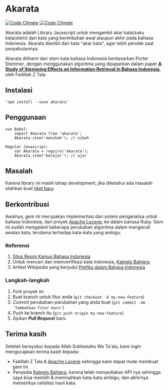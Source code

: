 # Akarata

[![Code Climate](https://codeclimate.com/github/ikhsanalatsary/akarata/badges/gpa.svg)](https://codeclimate.com/github/ikhsanalatsary/akarata)
[![Code Climate](https://codeclimate.com/github/ikhsanalatsary/akarata/badges/gpa.svg)](https://codeclimate.com/github/ikhsanalatsary/akarata)

Akarata adalah Library Javascript untuk mengambil akar kata/suku kata(stem) dari kata yang berimbuhan awal ataupun akhir pada bahasa Indonesia. Akarata diambil dari kata "akar kata", agar lebih pendek saat penyebutannya.

Akarata diilhami dari stem kata bahasa Indonesia berdasarkan Porter Stemmer, dengan menggunakan algoritma yang dipaparkan dalam paper [**A Study of Stemming Effects on Information Retrieval in Bahasa Indonesia**](http://www.illc.uva.nl/Publications/ResearchReports/MoL-2003-02.text.pdf), oleh Fadillah Z Tala.

## Instalasi

	`npm install --save akarata`

## Penggunaan

	use Babel:
		import Akarata from 'akarata';
		Akarata.stem('menikah'); // nikah

	Regular Javascript:
		var Akarata = require('akarata');
		Akarata.stem('belajar'); // ajar


## Masalah
Karena library ini masih tahap development, jika diketahui ada masalah silahkan buat [tiket baru](https://github.com/ikhsanalatsary/akarata/issues/new)

## Berkontribusi
Awalnya, gem ini merupakan implementasi dari sistem penganalisa untuk bahasa Indonesia, dari proyek [Apache Lucene](http://lucene.apache.org/), ke dalam bahasa Ruby. Gem ini sudah mengalami beberapa perubahan algoritma dalam mengenali awalan kata, terutama terhadap kata-kata yang ambigu.

### Referensi
1. [Situs Resmi Kamus Bahasa Indonesia](http://bahasa.kemdiknas.go.id/kbbi/index.php)
2. Untuk mencari dan memverifikasi kata indonesia, [Kateglo Bahtera](http://kateglo.bahtera.org/)
3. Artikel Wikipedia yang berjudul [Prefiks dalam Bahasa Indonesia](http://id.wikipedia.org/wiki/Prefiks_dalam_bahasa_Indonesia) 

### Langkah-langkah
1. *Fork* proyek ini
2. Buat branch untuk fitur anda (`git checkout -b my-new-feature`)
3. *Commit* perubahan-perubahan yang anda buat (`git commit -am 'Tambahkan fitur baru'`)
4. *Push* ke branch itu (`git push origin my-new-feature`)
5. Ajukan ***Pull Request*** baru

## Terima kasih
Setelah bersyukur kepada Allah Subhanahu Wa Ta'ala, kami ingin mengucapkan terima kasih kepada:

- Fadillah Z Tala & [Apache Lucene](http://lucene.apache.org/) sehingga kami dapat mulai membuat gem ini
- Penyedia [Kateglo Bahtera](http://kateglo.bahtera.org/), karena telah menyediakan API nya sehingga saya bisa memilih & memisahkan kata-kata ambigu, dan akhirnya memeriksa validitas hasil kata.


